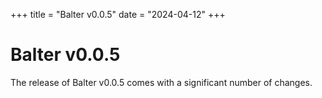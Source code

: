+++
title = "Balter v0.0.5"
date = "2024-04-12"
+++

# Balter v0.0.5

The release of Balter v0.0.5 comes with a significant number of changes.
